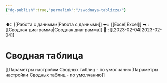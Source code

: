 ```yaml
---
{"dg-publish":true,"permalink":"/svodnaya-tablicza/"}
---
```



⬆:: [[Работа с данными\|Работа с данными]]
⬅:: [[Excel\|Excel]]
➡:: [[Сводная диаграмма\|Сводная диаграмма]]
📅:: [[2023-02-04\|2023-02-04]] 

# Сводная таблица

[[Параметры настройки Сводных таблиц - по умолчанию\|Параметры настройки Сводных таблиц - по умолчанию]]

